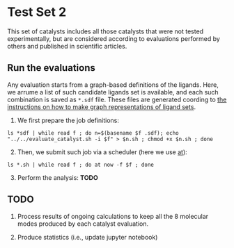 # Test Set 2
This set of catalysts includes all those catalysts that were not tested experimentally, but are considered according to evaluations performed by others and published in scientific articles.

## Run the evaluations
Any evaluation starts from a graph-based definitions of the ligands. Here, we arrume a list of such candidate ligands set is available, and each such combination is saved as `*.sdf` file. These files are generated coording to [the instructions on how to make graph representations of ligand sets](../../README.md#Evaluation-of-Catalysts).

1. We first prepare the job definitions:
```
ls *sdf | while read f ; do n=$(basename $f .sdf); echo "../../evaluate_catalyst.sh -i $f" > $n.sh ; chmod +x $n.sh ; done
```

2. Then, we submit such job via a scheduler (here we use [at](https://en.wikipedia.org/wiki/At_(command))):
```
ls *.sh | while read f ; do at now -f $f ; done
```

3. Perform the analysis: __TODO__

## TODO
1. Process results of ongoing calculations to keep all the 8 molecular modes produced by each catalyst evaluation.

2. Produce statistics (i.e., update jupyter notebook)
 
